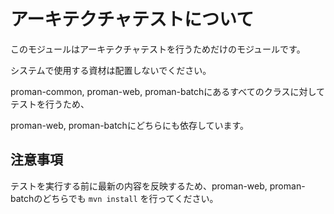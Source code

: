 # アーキテクチャテストについて

このモジュールはアーキテクチャテストを行うためだけのモジュールです。

システムで使用する資材は配置しないでください。

proman-common, proman-web, proman-batchにあるすべてのクラスに対してテストを行うため、

proman-web, proman-batchにどちらにも依存しています。

## 注意事項

テストを実行する前に最新の内容を反映するため、proman-web, proman-batchのどちらでも `mvn install` を行ってください。
